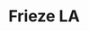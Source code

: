 ---
ee_id: '4503'
site: '1'
type: '5'
title: Frieze LA
url: frieze-la
year: '2020'
venue: Frieze Art Fair (w Greene Naftali)
state_country: LA
pitch: "​First big show w Greene Naftali. Showed clickfarm works &amp; Ikea table
  flatware.&nbsp;"
ps: ''
imgs: greene-naftali-frieze-2020--web-ih--TKps.jpg,greene-naftali-frieze-2020--web-ih--rauE.jpg,greene-naftali-frieze-2020--web-ih--Yhjt.jpg,greene-naftali-frieze-2020--web-ih--zumV.jpg,greene-naftali-frieze-2020-XX-web-ih--osaQ.jpg,greene-naftali-frieze-2020-XX-web-ih--uzSr.jpg
things: "[4490] [2020-003-nke] 2020-003 NKE,[4491] [2020-004-workutworutworout] 2020-004
  WORKUTWORUTWOROUT,[4492] [2020-006-workout-2018] 2020-006 Workout 2018,[4493] [2020-007-server-cabinet-cooling-everything-you-need-to-know]
  2020-007 Server Cabinet Cooling - Everything you need to know,[4494] [2020-008]
  2020-008 :-),[4495] [2020-022-when-the-squad] 2020-022 when the squad"
layout: shows
---